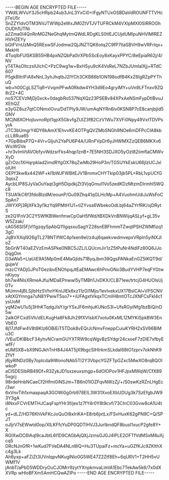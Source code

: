 -----BEGIN AGE ENCRYPTED FILE-----
YWdlLWVuY3J5cHRpb24ub3JnL3YxCi0+IFgyNTUxOSBDaVdROUNFTTVHcjlTeU5r
SnZZYldvOTM3NVJTWWp2eWxJM0ZtVTJVTUFRCkM4VXlpMXI0SlRROGhOUDh1UTNi
a2Zma0I4QnRnMGZNeGhqMytmQWdLRDgKLS0tIEJCUjdUMlpuNHVlMlREZHVHZEYy
bGtFVnUzMnQ5REswSFJodmw2QjJNZTQK6otq2C9fP7IIaSBVH9wVRFrlqx+MekHt
4TuqIbFUlSKSB55HB4pxNZQbPa0irXPb5ScEoy8xKayxPPYC/8eEpiaR62j/4/NV
yT4TAsOltczsIUlchC+PzC9wg1w+BxHSyu9cK4VsReL7NZbJUmIalXjj+RTdC607
P5gkBItrlFiA8xNnL3yhJhqtbJ2IYCh3CKB86b1ON198odfB4KxZ6IgRZpPYThuQ
wb+h00CgLSZTqR+VvqmPFwA0Rkdw4YH3d9Eo4gryiMY+uVn9LFTnxv9ZQ8rZ2+4C
noS7CEVzMjDjGxck+0dagbRo537NqXQz23PSEBv84XPxAeNSmFypDtlBvuJXEhQZ
e3yGZ8uz7qtCONmxIOvu/DdTPIy9JW/umAqNYRn6lv0KSN8P7cE8canjbjId5GNV
MCjN8XOHojluvnoRpt1qpX5GkvfgZUlZ3fB2CzV1Wu7XVFi0Npy49VxtTDVPsyrA
JTC3bUmgrY4DY6kAmX1EhvvKE4OTPgQVZMbSNGh9NOe6mDFPcClA8kbcLL8Rua65
+7GpBibsP7Q+4Vr+GIjuh2YaPU6P4A/URnFVpDr6yJHWMXZzQEB6MKXv6WicWGVe
+hr3vImVtAVObfyvWdzsrFks4hqp1znB+7E5NH3SDJXO5yOzI82iimflaCMWvXyD
gZrOzc1XHqrpklad2imdRYgOX78qZwMb29HoP3n/TG5UYkEskU66jlzUCJxloIUH
OEPf3kw8x442WF+kl1bWJFWBitEJV1BmmxCHYTkip03jb5PL+RbL1vpUCfG3qsxZ
AycbLIP8SJyVaOuYaqt3gH5DipdkjZt3VjqGmuI1Vo5zedKDzMtzmDIrmhl5WQc8
TSUA1kC6f3fdoBIzdM/eounP/Gu09Zhq41qGLHcMp+A4VuohmUdiJuWsFoCSpAn7
JWYXPj3RjXFk3yl1kzYq9PMtH1J1+tiZYvss6WbekoOdLbj64aZYrfRK/ojDRytS
ze2Q1FnV3C2Y5WfKBWenfmwCpOaH5fWd/tBXDkVnBNWijqASLyf+gL35vW5Zzak/
cAG56SI5FjVI1gzqySpAbQ11IgqsxuSagYZ28snEBFhmmTZwqtPSHZWMfizq13gC
JqBVXXqI926gTL278NTlfWC4p1xen9eI/z4uj6qaekvwdmvepxVRpln5yiNXJloZ
5bGrWT40aEZVzEmASPke0NBC5JZL/LQUcmJir1zZ5tPuNr4NdlFz80Q6JJoDqgOm
D3aWa5+LlaUiE9A5Mp0mE4MaGjlds71ByqJbm39QgsPANkaEnGZ5lKQT9d/gujwV
mzcCYADjGJPoTGezibvENOhpqJtEaEMAwc6hPnvGNo3BudYVHP7eqFYGtwnKiyoy
bh7w4NIsXRmeAJfu/MDaEPnwwl5yTMBh1JvDKX/CLB71ew/trtcjG4HUOlsUj0Tv
MUmn4jBLSjIbHzSVhnYKnlJlEk6xz11zGI1Mjo/1evIvekxUX17BsICAl+VPSCNV
xAtXGYmnga7uN8YPwwT5so7++iUFAgxtVkqxTCmIH8mtOTcJXNFCsFkl4c1ysUoM
yqM2wU1u5j3HhKTqdgJlsY/grYSxJF6mhjuKUNoS3l+UfsRGyiNfg1bzBiQ/nD5w
2alkOFCxd5Vh/dELKugHa8Fk8Jh29fXVIsbX7xotu0KxML1ZMYKiSpkBW3EnVbEO
8j17JfdFw4V8t8KIz6OBiEiT5TDok8vEQrJcNmvFneppCuiuKYRH2xSV66BiMu3C
/VEu/DKlBbcF34yhvNCramGUYXTRW9cqWgvBzSYdgr24cxoeF7zDlE7xfbyEwfF/
eUMSXB+bX9NGJkhTnH84J4AT5jX9bgcSlHIrkmSLkdaI68tO1zprv7okNhK9ZfVf
j6jyRINDz0By7opIcda9iWonoNAb5TI2Y3VbpcYGZFTpGZxc5MwXO8rqBQOlwkoP
aCl5DESIbRB49Df+R3ZykJD1sxzeuxsmgp+6dOlOPov1HFJpxMWqW/CfX895xgcj
98rdeHnbNCaeCf2Hfmi0iNSJm+TB6n01IOZFqvNWzZj/+/S0swKzRZnLHgEc/3wr
6xVnvTih1xmaapaqA3GOWi0g0rb978EIL3W31XvoEXbUDUg3k7SzEfgbJW93Y3gA
i8NxxFCVrEMTHJCaqFspYHr3f/jex1z7fY4r0Y8t9cvf/73CInC03Gvw8cA1U4tc
yd+dLZ/HD76KhVkFKcJoQuOl8xlriKA+E8rb6jxtLx/FSvHuxK62gPN9C+Q/SPJT
oJljrV7sEWwtd0op/XlLKFfcYuDP0QDTlHVJ3JurIbndQF8busI1xucP2gfe8Y+X
RGIXwDC6lAql9caJbtL6I1D9CAGbAjQXjJzmsGJGJ4lPLE2OFTfVdMSxM8uXjcq5
DRcNJnGfR+1wKud7FVeDA4NLnWQ+Hu3TUpaiFz+mcYa+uGZfKJc9ZKlthXc4g3Lk
Ah6yxp+aFZiZt3UVnlqpvNKuglNlo0G5WE47Z2Ztf8Eh+6qURV1+T2HH5vUWMf1V
jAnbT/aPbD5WDDryOuCJOMrr9zytYXnpkmvaLimIA1Ebc7TekAw5k6/7x0dXXVRp
wHloBFXm5AmHCQwAZlPo
-----END AGE ENCRYPTED FILE-----
